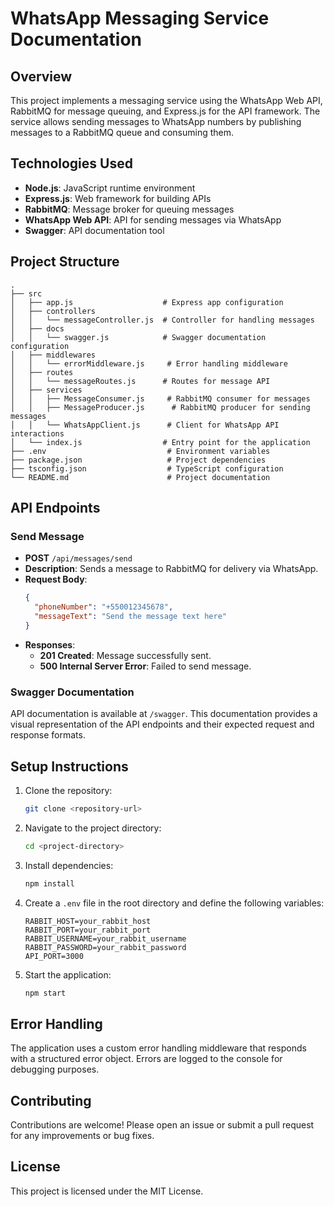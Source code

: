 
# WhatsApp Messaging Service Documentation

## Overview

This project implements a messaging service using the WhatsApp Web API, RabbitMQ for message queuing, and Express.js for the API framework. The service allows sending messages to WhatsApp numbers by publishing messages to a RabbitMQ queue and consuming them.

## Technologies Used

- **Node.js**: JavaScript runtime environment
- **Express.js**: Web framework for building APIs
- **RabbitMQ**: Message broker for queuing messages
- **WhatsApp Web API**: API for sending messages via WhatsApp
- **Swagger**: API documentation tool

## Project Structure

```
.
├── src
│   ├── app.js                    # Express app configuration
│   ├── controllers
│   │   └── messageController.js  # Controller for handling messages
│   ├── docs
│   │   └── swagger.js            # Swagger documentation configuration
│   ├── middlewares
│   │   └── errorMiddleware.js     # Error handling middleware
│   ├── routes
│   │   └── messageRoutes.js      # Routes for message API
│   ├── services
│   │   ├── MessageConsumer.js     # RabbitMQ consumer for messages
│   │   ├── MessageProducer.js      # RabbitMQ producer for sending messages
│   │   └── WhatsAppClient.js      # Client for WhatsApp API interactions
│   └── index.js                  # Entry point for the application
├── .env                           # Environment variables
├── package.json                   # Project dependencies
├── tsconfig.json                  # TypeScript configuration
└── README.md                      # Project documentation
```

## API Endpoints

### Send Message

- **POST** `/api/messages/send`
- **Description**: Sends a message to RabbitMQ for delivery via WhatsApp.
- **Request Body**:
  ```json
  {
    "phoneNumber": "+550012345678",
    "messageText": "Send the message text here"
  }
  ```
- **Responses**:
  - **201 Created**: Message successfully sent.
  - **500 Internal Server Error**: Failed to send message.

### Swagger Documentation

API documentation is available at `/swagger`. This documentation provides a visual representation of the API endpoints and their expected request and response formats.

## Setup Instructions

1. Clone the repository:
   ```bash
   git clone <repository-url>
   ```

2. Navigate to the project directory:
   ```bash
   cd <project-directory>
   ```

3. Install dependencies:
   ```bash
   npm install
   ```

4. Create a `.env` file in the root directory and define the following variables:
   ```plaintext
   RABBIT_HOST=your_rabbit_host
   RABBIT_PORT=your_rabbit_port
   RABBIT_USERNAME=your_rabbit_username
   RABBIT_PASSWORD=your_rabbit_password
   API_PORT=3000
   ```

5. Start the application:
   ```bash
   npm start
   ```

## Error Handling

The application uses a custom error handling middleware that responds with a structured error object. Errors are logged to the console for debugging purposes.

## Contributing

Contributions are welcome! Please open an issue or submit a pull request for any improvements or bug fixes.

## License

This project is licensed under the MIT License.
